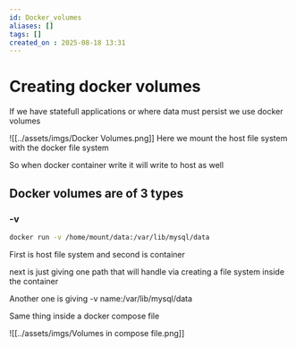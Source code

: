 ```yaml
---
id: Docker_volumes
aliases: []
tags: []
created_on : 2025-08-18 13:31
---
```


# Creating docker volumes 

If we have statefull applications  or where data must persist we use docker volumes

![[../assets/imgs/Docker Volumes.png]]
Here we mount the host file system with the docker file system 

So when docker container write it will write to host as well

## Docker volumes are of 3 types 

### -v 

```bash
docker run -v /home/mount/data:/var/lib/mysql/data
``` 

First is host file system and second is container 

next is just giving one path that will handle via  creating a file system inside the container 

Another one is giving -v name:/var/lib/mysql/data


Same thing inside a docker compose file 

![[../assets/imgs/Volumes in compose file.png]]


